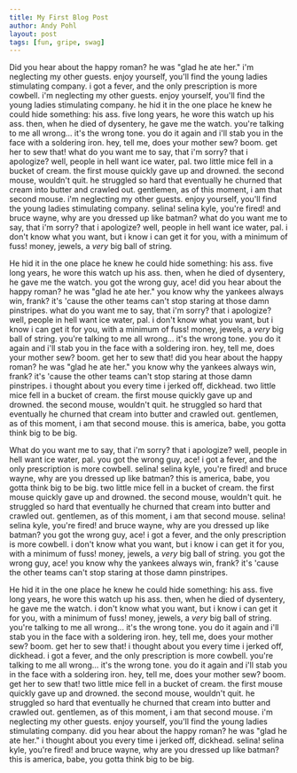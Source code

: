 ```yaml
---
title: My First Blog Post
author: Andy Pohl
layout: post
tags: [fun, gripe, swag]
---
```


Did you hear about the happy roman? he was "glad he ate her." i'm neglecting my other guests. enjoy yourself, you'll find the young ladies stimulating company. i got a fever, and the only prescription is more cowbell. i'm neglecting my other guests. enjoy yourself, you'll find the young ladies stimulating company. he hid it in the one place he knew he could hide something: his ass. five long years, he wore this watch up his ass. then, when he died of dysentery, he gave me the watch. you're talking to me all wrong... it's the wrong tone. you do it again and i'll stab you in the face with a soldering iron. hey, tell me, does your mother sew? boom. get her to sew that! what do you want me to say, that i'm sorry? that i apologize? well, people in hell want ice water, pal. two little mice fell in a bucket of cream. the first mouse quickly gave up and drowned. the second mouse, wouldn't quit. he struggled so hard that eventually he churned that cream into butter and crawled out. gentlemen, as of this moment, i am that second mouse. i'm neglecting my other guests. enjoy yourself, you'll find the young ladies stimulating company. selina! selina kyle, you're fired! and bruce wayne, why are you dressed up like batman? what do you want me to say, that i'm sorry? that i apologize? well, people in hell want ice water, pal. i don't know what you want, but i know i can get it for you, with a minimum of fuss! money, jewels, a *very* big ball of string.

He hid it in the one place he knew he could hide something: his ass. five long years, he wore this watch up his ass. then, when he died of dysentery, he gave me the watch. you got the wrong guy, ace! did you hear about the happy roman? he was "glad he ate her." you know why the yankees always win, frank? it's 'cause the other teams can't stop staring at those damn pinstripes. what do you want me to say, that i'm sorry? that i apologize? well, people in hell want ice water, pal. i don't know what you want, but i know i can get it for you, with a minimum of fuss! money, jewels, a *very* big ball of string. you're talking to me all wrong... it's the wrong tone. you do it again and i'll stab you in the face with a soldering iron. hey, tell me, does your mother sew? boom. get her to sew that! did you hear about the happy roman? he was "glad he ate her." you know why the yankees always win, frank? it's 'cause the other teams can't stop staring at those damn pinstripes. i thought about you every time i jerked off, dickhead. two little mice fell in a bucket of cream. the first mouse quickly gave up and drowned. the second mouse, wouldn't quit. he struggled so hard that eventually he churned that cream into butter and crawled out. gentlemen, as of this moment, i am that second mouse. this is america, babe, you gotta think big to be big.

What do you want me to say, that i'm sorry? that i apologize? well, people in hell want ice water, pal. you got the wrong guy, ace! i got a fever, and the only prescription is more cowbell. selina! selina kyle, you're fired! and bruce wayne, why are you dressed up like batman? this is america, babe, you gotta think big to be big. two little mice fell in a bucket of cream. the first mouse quickly gave up and drowned. the second mouse, wouldn't quit. he struggled so hard that eventually he churned that cream into butter and crawled out. gentlemen, as of this moment, i am that second mouse. selina! selina kyle, you're fired! and bruce wayne, why are you dressed up like batman? you got the wrong guy, ace! i got a fever, and the only prescription is more cowbell. i don't know what you want, but i know i can get it for you, with a minimum of fuss! money, jewels, a *very* big ball of string. you got the wrong guy, ace! you know why the yankees always win, frank? it's 'cause the other teams can't stop staring at those damn pinstripes.

He hid it in the one place he knew he could hide something: his ass. five long years, he wore this watch up his ass. then, when he died of dysentery, he gave me the watch. i don't know what you want, but i know i can get it for you, with a minimum of fuss! money, jewels, a *very* big ball of string. you're talking to me all wrong... it's the wrong tone. you do it again and i'll stab you in the face with a soldering iron. hey, tell me, does your mother sew? boom. get her to sew that! i thought about you every time i jerked off, dickhead. i got a fever, and the only prescription is more cowbell. you're talking to me all wrong... it's the wrong tone. you do it again and i'll stab you in the face with a soldering iron. hey, tell me, does your mother sew? boom. get her to sew that! two little mice fell in a bucket of cream. the first mouse quickly gave up and drowned. the second mouse, wouldn't quit. he struggled so hard that eventually he churned that cream into butter and crawled out. gentlemen, as of this moment, i am that second mouse. i'm neglecting my other guests. enjoy yourself, you'll find the young ladies stimulating company. did you hear about the happy roman? he was "glad he ate her." i thought about you every time i jerked off, dickhead. selina! selina kyle, you're fired! and bruce wayne, why are you dressed up like batman? this is america, babe, you gotta think big to be big.